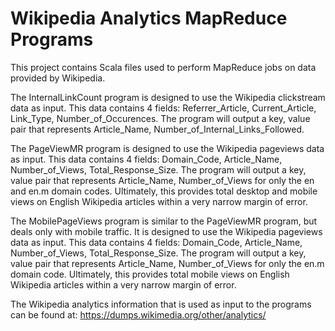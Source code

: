 # Wikipedia Analytics MapReduce Programs

This project contains Scala files used to perform MapReduce jobs on data provided by Wikipedia.

The InternalLinkCount program is designed to use the Wikipedia clickstream data as input.
This data contains 4 fields: Referrer_Article, Current_Article, Link_Type, Number_of_Occurences.
The program will output a key, value pair that represents Article_Name, Number_of_Internal_Links_Followed.

The PageViewMR program is designed to use the Wikipedia pageviews data as input.
This data contains 4 fields: Domain_Code, Article_Name, Number_of_Views, Total_Response_Size.
The program will output a key, value pair that represents Article_Name, Number_of_Views for only the en and en.m domain codes.
Ultimately, this provides total desktop and mobile views on English Wikipedia articles within a very narrow margin of error.

The MobilePageViews program is similar to the PageViewMR program, but deals only with mobile traffic.
It is designed to use the Wikipedia pageviews data as input.
This data contains 4 fields: Domain_Code, Article_Name, Number_of_Views, Total_Response_Size.
The program will output a key, value pair that represents Article_Name, Number_of_Views for only the en.m domain code.
Ultimately, this provides total mobile views on English Wikipedia articles within a very narrow margin of error.

The Wikipedia analytics information that is used as input to the programs can be found at:
https://dumps.wikimedia.org/other/analytics/